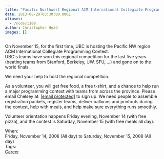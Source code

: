 ```yaml
---
title: "Pacific Northwest Regional ACM International Collegiate Programming Contest"
date: 2013-08-29T03:30:00.000Z
aliases:
  - /node/1108
author: Christopher Head
images: []
---
```


<div class="field field-name-body field-type-text-with-summary field-label-hidden"><div class="field-items"><div class="field-item even"><p>On November 15, for the first time, UBC is hosting the Pacific NW region ACM International Collegiate Programming Contest.<br>
UBC&apos;s teams have won this regional competition for the last five years (beating teams from Stanford, Berkeley, UW, SFU, ...) and gone on to the world finals.</p>
<p>We need your help to host the regional competition.</p>
<p>As a volunteer, you will get free food, a free t-shirt, and a chance to help run a major programming contest with teams from across the province.  Please email Chelsey at: <a href="/cdn-cgi/l/email-protection#a9dcc7cdccdbcedbc8cd84c0c7cfc6e9cada87dccbca87cac8"><span class="__cf_email__" data-cfemail="ee9b808a8b9c899c8f8ac387808881ae8d9dc09b8c8dc08d8f">[email&#xA0;protected]</span></a> to sign up.  We need people to assemble registration packets, register teams, deliver balloons and printouts during the contest, help with meals, and help make sure everything runs smoothly.</p>
<p>Volunteer orientation happens Friday evening, November 14 (with free pizza), and the contest is Saturday, November 15 (with free meals all day).</p>
</div></div></div><div class="field field-name-field-dates field-type-datetime field-label-above"><div class="field-label">When:&#xA0;</div><div class="field-items"><div class="field-item even"><span class="date-display-range"><span class="date-display-start">Friday, November 14, 2008 (All day)</span> to <span class="date-display-end">Saturday, November 15, 2008 (All day)</span></span></div></div></div>    <footer>
    <div class="field field-name-field-tags field-type-taxonomy-term-reference field-label-above"><div class="field-label">Tags:&#xA0;</div><div class="field-items"><div class="field-item even"><a href="/career">Career</a></div></div></div>      </footer>
